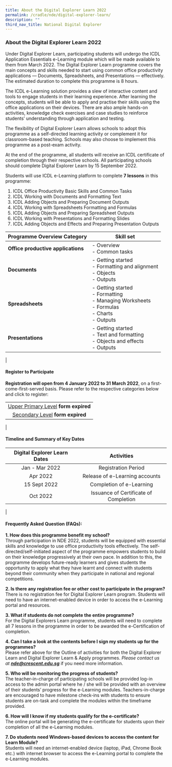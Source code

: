 ```yaml
---
title: About the Digital Explorer Learn 2022
permalink: /cradle/nde/digital-explorer-learn/
description: ""
third_nav_title: National Digital Explorer
---
```

### **About the Digital Explorer Learn 2022**
Under Digital Explorer Learn, participating students will undergo the ICDL Application Essentials e-Learning module which will be made available to them from March 2022. The Digital Explorer Learn programme covers the main concepts and skills needed to start using common office productivity applications — Documents, Spreadsheets, and Presentations — effectively. The estimated duration to complete this programme is 8 hours.

The ICDL e-Learning solution provides a slew of interactive content and tools to engage students in their learning experience. After learning the concepts, students will be able to apply and practise their skills using the office applications on their devices. There are also ample hands-on activities, knowledge check exercises and case studies to reinforce students’ understanding through application and testing.

The flexibility of Digital Explorer Learn allows schools to adopt this programme as a self-directed learning activity or complement it for classroom-based teaching. Schools may also choose to implement this programme as a post-exam activity.

At the end of the programme, all students will receive an ICDL certificate of completion through their respective schools. All participating schools should complete Digital Explorer Learn by 15 September 2022.

Students will use ICDL e-Learning platform to complete **7 lessons** in this programme:<br>
1. ICDL Office Productivity Basic Skills and Common Tasks<br>
2. ICDL Working with Documents and Formatting Text<br>
3. ICDL Adding Objects and Preparing Document Outputs<br>
4. ICDL Working with Spreadsheets Formatting and Formulas<br>
5. ICDL Adding Objects and Preparing Spreadsheet Outputs<br>
6. ICDL Working with Presentations and Formatting Slides<br>
7. ICDL Adding Objects and Effects and Preparing Presentation Outputs

| Programme Overview Category | Skill set |
|---|---|
| **Office productive applications** | - Overview<br>- Common tasks |
| **Documents** | - Getting started<br>- Formatting and alignment<br>- Objects<br>- Outputs |
| **Spreadsheets** | - Getting started<br>- Formatting<br>- Managing Worksheets<br>- Formulas<br>- Charts<br>- Outputs  |
| **Presentations** | - Getting started<br>- Text and formatting<br>- Objects and effects<br>- Outputs |
|

#### **Register to Participate**
**Registration will open from 4 January 2022 to 31 March 2022**, on a first-come-first-served basis. Please refer to the respective categories below and click to register:

|  |
|:---:|
| [Upper Primary Level](https://form.gov.sg/#!/61a44c45fb55fa001263bb59) **form expired**|
| [Secondary Level](https://form.gov.sg/#!/61a44c45fb55fa001263bb59) **form expired**|
|

#### **Timeline and Summary of Key Dates**

| Digital Explorer Learn Dates | Activities |
|:---:|:---:|
| Jan - Mar 2022 | Registration Period |
| Apr 2022 | Release of e-Learning accounts |
|  15 Sept 2022 | Completion of e-Learning |
| Oct 2022 | Issuance of Certificate of Completion  |
|

#### **Frequently Asked Question (FAQs):**
**1\. How does this programme benefit my school?**<br>
Through participation in NDE 2022, students will be equipped with essential skills and knowledge to use office productivity tools effectively. The self-directed/self-initiated aspect of the programme empowers students to build on their knowledge progressively at their own pace. In addition to this, the programme develops future-ready learners and gives students the opportunity to apply what they have learnt and connect with students beyond their community when they participate in national and regional competitions.

**2\. Is there any registration fee or other cost to participate in the program?**<br>
There is no registration fee for Digital Explorer Learn program. Students will need to have an internet-enabled device in order to access the e-Learning portal and resources.

**3\. What if students do not complete the entire programme?**<br>
For the Digital Explorers Learn programme, students will need to complete all 7 lessons in the programme in order to be awarded the e-Certification of completion.

**4\. Can I take a look at the contents before I sign my students up for the programmes?**<br>
Please refer above for the Outline of activities for both the Digital Explorer Learn and Digital Explorer Learn & Apply programmes. _Please contact us at **[nde@crescent.edu.sg](mailto:nde@crescent.edu.sg)**_ if you need more information.

**5\. Who will be monitoring the progress of students?**<br>
The teacher-in-charge of participating schools will be provided log-in access to the admin portal where he / she will be provided with an overview of their students’ progress for the e-Learning modules. Teachers-in-charge are encouraged to have milestone check-ins with students to ensure students are on-task and complete the modules within the timeframe provided.

**6\. How will I know if my students qualify for the e-certificate?**<br>
The online portal will be generating the e-certificate for students upon their completion of all the e-Learning modules.

**7\. Do students need Windows-based devices to access the content for Learn Module?**<br>
Students will need an internet-enabled device (laptop, iPad, Chrome Book etc.) with internet browser to access the e-Learning portal to complete the e-Learning modules.